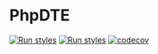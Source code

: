 # PhpDTE
[![Run styles](https://github.com/Zen0x7/PhpDTE/actions/workflows/tests.yml/badge.svg?branch=master)](https://github.com/Zen0x7/PhpDTE/actions/workflows/tests.yml)
[![Run styles](https://github.com/Zen0x7/PhpDTE/actions/workflows/styles.yml/badge.svg?branch=master)](https://github.com/Zen0x7/PhpDTE/actions/workflows/styles.yml)
[![codecov](https://codecov.io/gh/Zen0x7/PhpDTE/branch/master/graph/badge.svg?token=61UY9U5OU4)](https://codecov.io/gh/Zen0x7/PhpDTE)